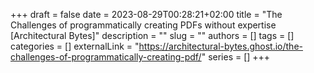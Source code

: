 +++ 
draft = false
date = 2023-08-29T00:28:21+02:00
title = "The Challenges of programmatically creating PDFs without expertise [Architectural Bytes]"
description = ""
slug = ""
authors = []
tags = []
categories = []
externalLink = "https://architectural-bytes.ghost.io/the-challenges-of-programmatically-creating-pdf/"
series = []
+++
